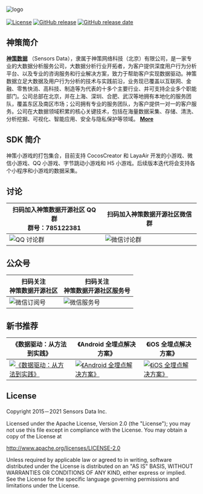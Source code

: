 ![logo](https://opensource.sensorsdata.cn/wp-content/uploads/logo.png)
<br><br>
[![License](https://img.shields.io/github/license/sensorsdata/sa-sdk-android.svg)](https://github.com/sensorsdata/sa-sdk-android/blob/master/LICENSE)
[![GitHub release](https://img.shields.io/github/tag/sensorsdata/sa-sdk-android.svg?label=release)](https://github.com/sensorsdata/sa-sdk-android/releases)
[![GitHub release date](https://img.shields.io/github/release-date/sensorsdata/sa-sdk-android.svg)](https://github.com/sensorsdata/sa-sdk-android/releases)

## 神策简介

[**神策数据**](https://www.sensorsdata.cn/)
（Sensors Data），隶属于神策网络科技（北京）有限公司，是一家专业的大数据分析服务公司，大数据分析行业开拓者，为客户提供深度用户行为分析平台、以及专业的咨询服务和行业解决方案，致力于帮助客户实现数据驱动。神策数据立足大数据及用户行为分析的技术与实践前沿，业务现已覆盖以互联网、金融、零售快消、高科技、制造等为代表的十多个主要行业、并可支持企业多个职能部门。公司总部在北京，并在上海、深圳、合肥、武汉等地拥有本地化的服务团队，覆盖东区及南区市场；公司拥有专业的服务团队，为客户提供一对一的客户服务。公司在大数据领域积累的核心关键技术，包括在海量数据采集、存储、清洗、分析挖掘、可视化、智能应用、安全与隐私保护等领域。 [**More**](https://www.sensorsdata.cn/about/aboutus.html)


## SDK 简介

神策小游戏的打包集合，目前支持 CocosCreator 和 LayaAir 开发的小游戏、微信小游戏、QQ 小游戏、字节跳动小游戏和 H5 小游戏。后续版本迭代将会支持各个小程序和小游戏的数据采集。

## 讨论

| 扫码加入神策数据开源社区 QQ 群<br>群号：785122381 | 扫码加入神策数据开源社区微信群 |
| ------ | ------ |
|![ QQ 讨论群](https://opensource.sensorsdata.cn/wp-content/uploads/ContentCommonPic_1.png) | ![ 微信讨论群 ](https://opensource.sensorsdata.cn/wp-content/uploads/ContentCommonPic_2.png) |

## 公众号

| 扫码关注<br>神策数据开源社区 | 扫码关注<br>神策数据开源社区服务号 |
| ------ | ------ |
|![ 微信订阅号 ](https://opensource.sensorsdata.cn/wp-content/uploads/ContentCommonPic_3.png) | ![ 微信服务号 ](https://opensource.sensorsdata.cn/wp-content/uploads/ContentCommonPic_4.png) |


## 新书推荐

| 《数据驱动：从方法到实践》 | 《Android 全埋点解决方案》 | 《iOS 全埋点解决方案》
| ------ | ------ | ------ |
| [![《数据驱动：从方法到实践》](https://opensource.sensorsdata.cn/wp-content/uploads/data_driven_book_1.jpg)](https://item.jd.com/12322322.html) | [![《Android 全埋点解决方案》](https://opensource.sensorsdata.cn/wp-content/uploads/Android-全埋点thumbnail_1.png)](https://item.jd.com/12574672.html) | [![《iOS 全埋点解决方案》](https://opensource.sensorsdata.cn/wp-content/uploads/iOS-全埋点thumbnail_1.png)](https://item.jd.com/12867068.html)

## License

Copyright 2015－2021 Sensors Data Inc.

Licensed under the Apache License, Version 2.0 (the "License");
you may not use this file except in compliance with the License.
You may obtain a copy of the License at

http://www.apache.org/licenses/LICENSE-2.0

Unless required by applicable law or agreed to in writing, software
distributed under the License is distributed on an "AS IS" BASIS,
WITHOUT WARRANTIES OR CONDITIONS OF ANY KIND, either express or implied.
See the License for the specific language governing permissions and
limitations under the License.